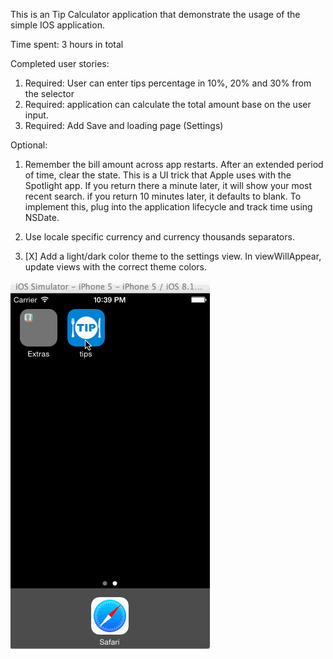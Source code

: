 This is an Tip Calculator application that demonstrate the usage of the simple IOS application. 

Time spent: 3 hours in total

Completed user stories:

1. Required: User can enter tips percentage in 10%, 20% and 30% from the selector
2. Required: application can calculate the total amount base on the user input.
3. Required: Add Save and loading page (Settings)


Optional: 

1. Remember the bill amount across app restarts. After an extended period of time, clear the state. This is a UI trick that Apple uses with the Spotlight app. If you return there a minute later, it will show your most recent search. if you return 10 minutes later, it defaults to blank. To implement this, plug into the application lifecycle and track time using NSDate.

2. Use locale specific currency and currency thousands separators.
3. [X] Add a light/dark color theme to the settings view. In viewWillAppear, update views with the correct theme colors.


![Alt text](https://github.com/cassiomo/tips/blob/master/tips.gif "tips.gif")


